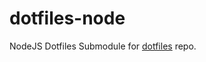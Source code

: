 # dotfiles-node
NodeJS Dotfiles Submodule for [dotfiles][dotfiles-repo] repo.

[dotfiles-repo]: https://github.com/socheatsok78/dotfiles
